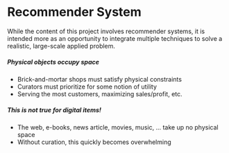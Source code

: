 # Recommender System
While the content of this project involves recommender systems, it is intended more as an opportunity to integrate multiple techniques to solve a realistic, large-scale applied problem.

##### Physical objects occupy space

- Brick-and-mortar shops must satisfy physical constraints
- Curators must prioritize for some notion of utility
- Serving the most customers, maximizing sales/profit, etc.

##### This is not true for digital items!

- The web, e-books, news article, movies, music, ... take up no physical space
- Without curation, this quickly becomes overwhelming



